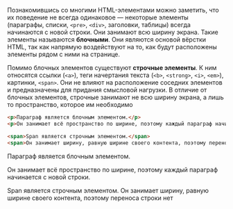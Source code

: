 
Познакомившись со многими HTML-элементами можно заметить, что их поведение не всегда одинаковое — некоторые элементы (параграфы, списки, `<pre>`, `<div>`, заголовки, таблицы) всегда начинаются с новой строки. Они занимают всю ширину экрана. Такие элементы называются **блочными**. Они являются основой вёрстки HTML, так как напрямую воздействуют на то, как будут расположены элементы рядом с ними на странице.

Помимо блочных элементов существуют **строчные элементы**. К ним относятся ссылки (`<a>`), теги начертания текста (`<b>`, `<strong>`, `<i>`, `<em>`), картинки, `<span>`. Они не влияют на расположение соседних элементов и предназначены для придания смысловой нагрузки. В отличие от блочных элементов, строчные занимают не всю ширину экрана, а лишь то пространство, которое им необходимо

```html
<p>Параграф является блочным элементом.</p>
<p>Он занимает всё пространство по ширине, поэтому каждый параграф начинается с новой строки.</p>

<span>Span является строчным элементом.</span>
<span>Он занимает ширину, равную ширине своего контента, поэтому переноса строки нет</span>
```

<div class="hexlet-basics-example my-3">
  <p>Параграф является блочным элементом.</p>
  <p>Он занимает всё пространство по ширине, поэтому каждый параграф начинается с новой строки.</p>
  <span>Span является строчным элементом.</span>
  <span>Он занимает ширину, равную ширине своего контента, поэтому переноса строки нет</span>
</div>
